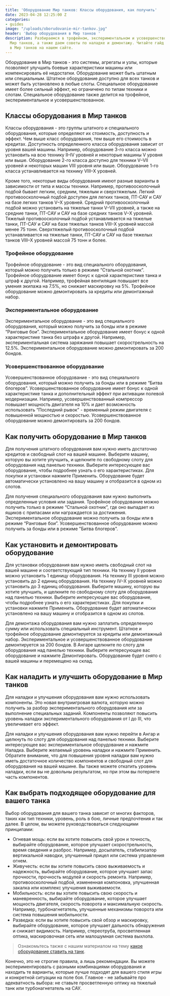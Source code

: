 ```yaml
---
title: 'Оборудование Мир танков: Классы оборудования, как получить'
date: 2023-04-28 12:25:00 Z
categories:
- guides
image: "/uploads/oborudovanie-mir-tankov.jpg"
header: 'Выбор оборудования в Мир танков '
description: Разбираемся в трофейном, экспериментальном и усовершенствованном оборудовании
  Мир танков, а также даем советы по наладке и демонтажу. Читайте гайд по оборудованию
  в Мир танков на нашем сайте.
---
```


Оборудование в Мир танков - это системы, агрегаты и узлы, которые позволяют улучшить боевые характеристики машины или компенсировать её недостатки. Оборудование может быть штатным или специальным. Штатное оборудование доступно для всех танков и может быть установлено в любые слоты. Специальное оборудование имеет более сильный эффект, но ограничено по типам техники и слотам. Специальное оборудование также делится на трофейное, экспериментальное и усовершенствованное.

Классы оборудования в Мир танков
-------------------

Классы оборудования - это группы штатного и специального оборудования, которые определяют их стоимость, доступность и эффект. Чем выше класс оборудования, тем выше его стоимость в кредитах. Доступность определенного класса оборудования зависит от уровня вашей машины. Например, оборудование 3-го класса можно установить на всю технику II–IV уровней и некоторые машины V уровня или выше. Оборудование 2-го класса доступно для техники V–VII уровней и некоторых машин VIII уровня или выше. Оборудование 1-го класса устанавливается на технику VIII–X уровней.

Кроме того, некоторые виды оборудования имеют разные варианты в зависимости от типа и массы техники. Например, противоосколочный подбой бывает легким, средним, тяжелым и сверхтяжелым. Легкий противоосколочный подбой доступен для легких танков, ПТ-САУ и САУ на базе легких танков V–X уровней. Средний противоосколочный подбой можно установить на тяжелые танки V–VII уровней, а также на средние танки, ПТ-САУ и САУ на базе средних танков V–X уровней. Тяжелый противоосколочный подбой устанавливается на тяжелые танки, ПТ-САУ и САУ на базе тяжелых танков VIII–X уровней массой менее 75 тонн. Сверхтяжелый противоосколочный подбой устанавливается на тяжелые танки, ПТ-САУ и САУ на базе тяжелых танков VIII–X уровней массой 75 тонн и более.

<!-- Yandex.RTB R-A-1959236-7 -->
<div id="yandex_rtb_R-A-1959236-7"></div>
<script>window.yaContextCb.push(()=>{
  Ya.Context.AdvManager.render({
    renderTo: 'yandex_rtb_R-A-1959236-7',
    blockId: 'R-A-1959236-7'
  })
})</script>

### Трофейное оборудование

Трофейное оборудование - это вид специального оборудования, который можно получить только в режиме “Стальной охотник”. Трофейное оборудование имеет бонус к одной характеристике танка и штраф к другой. Например, трофейная вентиляция повышает все умения экипажа на 7.5%, но снижает маскировку на 5%. Трофейное оборудование можно демонтировать за кредиты или демонтажный набор.

### Экспериментальное оборудование

Экспериментальное оборудование - это вид специального оборудования, который можно получить за бонды или в режиме “Ранговые бои”. Экспериментальное оборудование имеет бонус к одной характеристике танка без штрафа к другой. Например, экспериментальная система заряжания повышает скорострельность на 12.5%. Экспериментальное оборудование можно демонтировать за 200 бондов.

### Усовершенствованное оборудование

Усовершенствованное оборудование - это вид специального оборудования, который можно получить за бонды или в режиме “Битва блогеров”. Усовершенствованное оборудование имеет бонус к одной характеристике танка и дополнительный эффект при активации полевой модернизации. Например, усовершенствованный компрессор повышает мощность двигателя на 10% и дает возможность использовать “Последний рывок” - временный режим двигателя с повышенной мощностью и скоростью. Усовершенствованное оборудование можно демонтировать за 200 бондов.

Как получить оборудование в Мир танков
-------------------------

Для получения штатного оборудования вам нужно иметь достаточно кредитов и свободный слот на вашей машине. Выберите машину, которую вы хотите улучшить, и щелкните по свободному слоту для оборудования над панелью техники. Выберите интересующее вас оборудование, чтобы подробнее узнать о его характеристиках. Для покупки и установки нажмите Применить. Оборудование будет автоматически установлено на вашу машину и отобразится в одном из слотов.

Для получения специального оборудования вам нужно выполнить определенные условия или задания. Трофейное оборудование можно получить только в режиме “Стальной охотник”, где оно выпадает из ящиков с припасами или награждается за достижения. Экспериментальное оборудование можно получить за бонды или в режиме “Ранговые бои”. Усовершенствованное оборудование можно получить за бонды или в режиме "Битва блогеров".

Как установить и демонтировать оборудование
-------------------------------------------

Для установки оборудования вам нужно иметь свободный слот на вашей машине и соответствующий тип техники. На технику II уровня можно установить 1 единицу оборудования. На технику III уровня можно установить до 2 единиц оборудования. На технику IV–X уровней можно установить до 3 единиц оборудования. Выберите машину, которую вы хотите улучшить, и щелкните по свободному слоту для оборудования над панелью техники. Выберите интересующее вас оборудование, чтобы подробнее узнать о его характеристиках. Для покупки и установки нажмите Применить. Оборудование будет автоматически установлено на вашу машину и отобразится в одном из слотов.

Для демонтажа оборудования вам нужно заплатить определенную сумму или использовать специальный инструмент. Штатное и трофейное оборудование демонтируется за кредиты или демонтажный набор. Экспериментальное и усовершенствованное оборудование демонтируется за 200 бондов. В Ангаре щелкните по слоту для оборудования над панелью техники. Выберите интересующее вас оборудование и нажмите Демонтировать. Оборудование будет снято с вашей машины и перемещено на склад.

Как наладить и улучшить оборудование в Мир танков
------------------------------------

Для наладки и улучшения оборудования вам нужно использовать компоненты. Это новая внутриигровая валюта, которую можно получить за разбор экспериментального оборудования или за выполнение специальных заданий. Компоненты позволяют повысить уровень наладки экспериментального оборудования от I до III, что увеличивает его эффект.

Для наладки и улучшения оборудования вам нужно перейти в Ангар и щелкнуть по слоту для оборудования над панелью техники. Выберите интересующее вас экспериментальное оборудование и нажмите Наладка. Выберите желаемый уровень наладки и нажмите Применить. Обратите внимание, что для повышения уровня наладки вам нужно иметь достаточное количество компонентов и свободный слот для оборудования на вашей машине. Вы также можете откатить уровень наладки, если вы не довольны результатом, но при этом вы потеряете часть компонентов.

<!-- Yandex.RTB R-A-1959236-6 -->
<div id="yandex_rtb_R-A-1959236-6"></div>
<script>window.yaContextCb.push(()=>{
  Ya.Context.AdvManager.render({
    renderTo: 'yandex_rtb_R-A-1959236-6',
    blockId: 'R-A-1959236-6'
  })
})</script>

Как выбрать подходящее оборудование для вашего танка
----------------------------------------------------

Выбор оборудования для вашего танка зависит от многих факторов, таких как тип техники, уровень, роль в бою, личные предпочтения и так далее. В целом, вы можете руководствоваться следующими принципами:

*   Огневая мощь: если вы хотите повысить свой урон и точность, выбирайте оборудование, которое улучшает скорострельность, время сведения и разброс. Например, досылатель, стабилизатор вертикальной наводки, улучшенный прицел или система управления огнем.
*   Живучесть: если вы хотите повысить свою выживаемость и надежность, выбирайте оборудование, которое улучшает запас прочности, прочность модулей и скорость ремонта. Например, противоосколочный подбой, измененная компоновка, улучшенная закалка или комплекс улучшения выживаемости.
*   Мобильность: если вы хотите повысить свою скорость и маневренность, выбирайте оборудование, которое улучшает мощность двигателя, скорость поворота и максимальную скорость. Например, турбонагнетатель, улучшенные механизмы поворота или система повышения мобильности.
*   Разведка: если вы хотите повысить свой обзор и маскировку, выбирайте оборудование, которое улучшает дальность обнаружения и снижает видимость. Например, стереотруба, просветленная оптика, маскировочная сеть или малошумная система выхлопа.

> Ознакомьтесь также с нашим материалом на тему [какое оборудование ставить на танк](https://protanks.ru/mir-tankov-kakoie-oborudovaniie-stavit).

Конечно, это не строгие правила, а лишь рекомендации. Вы можете экспериментировать с разными комбинациями оборудования и находить те варианты, которые лучше подходят для вашего стиля игры и конкретной ситуации на поле боя. Главное - не забывайте про адекватность выбора: не ставьте просветленную оптику на тяжелый танк или турбонагнетатель на САУ.